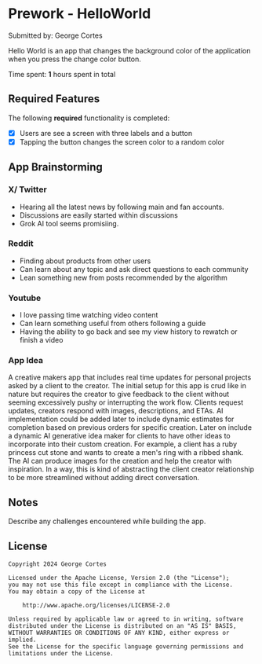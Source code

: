 # Prework - HelloWorld

Submitted by: George Cortes

Hello World is an app that changes the background color of the application when you press the change color button. 

Time spent: **1** hours spent in total

## Required Features

The following **required** functionality is completed:

- [x] Users are see a screen with three labels and a button
- [x] Tapping the button changes the screen color to a random color
 
## App Brainstorming
### X/ Twitter
- Hearing all the latest news by following main and fan accounts.
- Discussions are easily started within discussions
- Grok AI tool seems promisiing.
### Reddit
- Finding about products from other users
- Can learn about any topic and ask direct questions to each community
- Lean something new from posts recommended by the algorithm
### Youtube
- I love passing time watching video content
- Can learn something useful from others following a guide
- Having the ability to go back and see my view history to rewatch or finish a video
### App Idea
A creative makers app that includes real time updates for personal projects asked by a client to the creator. The initial setup for this app is crud like in nature but requires the creator to give feedback to the client without seeming excessively pushy or interrupting the work flow. Clients request updates, creators respond with images, descriptions, and ETAs. AI implementation could be added later to include dynamic estimates for completion based on previous orders for specific creation. Later on include a dynamic AI generative idea maker for clients to have other ideas to incorporate into their custom creation. For example, a client has a ruby princess cut stone and wants to create a men's ring with a ribbed shank. The AI can produce images for the creation and help the creator with inspiration. In a way, this is kind of abstracting the client creator relationship to be more streamlined without adding direct conversation. 
## Notes

Describe any challenges encountered while building the app.

## License

    Copyright 2024 George Cortes

    Licensed under the Apache License, Version 2.0 (the "License");
    you may not use this file except in compliance with the License.
    You may obtain a copy of the License at

        http://www.apache.org/licenses/LICENSE-2.0

    Unless required by applicable law or agreed to in writing, software
    distributed under the License is distributed on an "AS IS" BASIS,
    WITHOUT WARRANTIES OR CONDITIONS OF ANY KIND, either express or implied.
    See the License for the specific language governing permissions and
    limitations under the License.
